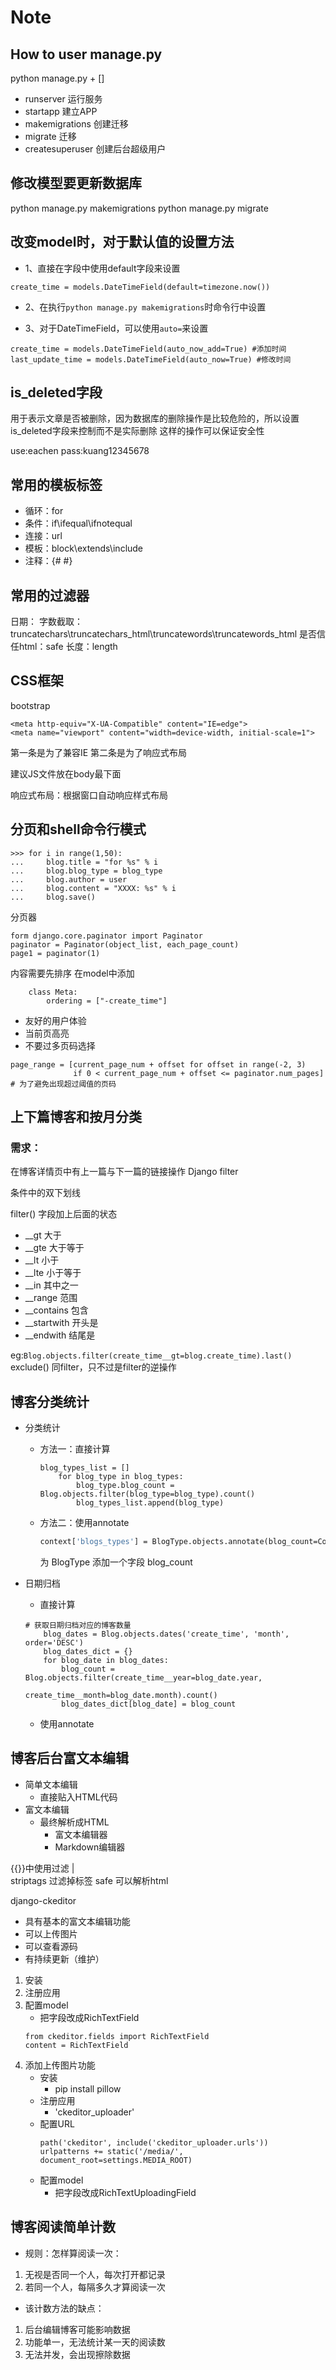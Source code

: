 # Note
## How to user manage.py 
python manage.py + []
- runserver 运行服务
- startapp 建立APP
- makemigrations 创建迁移
- migrate 迁移
- createsuperuser 创建后台超级用户

## 修改模型要更新数据库
python manage.py makemigrations
python manage.py migrate

## 改变model时，对于默认值的设置方法
- 1、直接在字段中使用default字段来设置
```
create_time = models.DateTimeField(default=timezone.now())

```
- 2、在执行```python manage.py makemigrations```时命令行中设置

- 3、对于DateTimeField，可以使用```auto=```来设置
```
create_time = models.DateTimeField(auto_now_add=True) #添加时间
last_update_time = models.DateTimeField(auto_now=True) #修改时间
```
## is_deleted字段
用于表示文章是否被删除，因为数据库的删除操作是比较危险的，所以设置is_deleted字段来控制而不是实际删除
这样的操作可以保证安全性

use:eachen
pass:kuang12345678

## 常用的模板标签
- 循环：for
- 条件：if\ifequal\ifnotequal
- 连接：url
- 模板：block\extends\include
- 注释：{# #}

## 常用的过滤器
日期：
字数截取：truncatechars\truncatechars_html\truncatewords\truncatewords_html
是否信任html：safe
长度：length

## CSS框架
bootstrap
```
<meta http-equiv="X-UA-Compatible" content="IE=edge">
<meta name="viewport" content="width=device-width, initial-scale=1">
```
第一条是为了兼容IE
第二条是为了响应式布局

建议JS文件放在body最下面

响应式布局：根据窗口自动响应样式布局

## 分页和shell命令行模式

```
>>> for i in range(1,50):
...     blog.title = "for %s" % i
...     blog.blog_type = blog_type
...     blog.author = user
...     blog.content = "XXXX: %s" % i
...     blog.save()
```

分页器
```
form django.core.paginator import Paginator
paginator = Paginator(object_list, each_page_count)
page1 = paginator(1)
```

内容需要先排序
在model中添加
```
    class Meta:
        ordering = ["-create_time"]
```


- 友好的用户体验
- 当前页高亮
- 不要过多页码选择

```
page_range = [current_page_num + offset for offset in range(-2, 3)
              if 0 < current_page_num + offset <= paginator.num_pages]  # 为了避免出现超过阈值的页码
```

## 上下篇博客和按月分类

### 需求：
在博客详情页中有上一篇与下一篇的链接操作
Django filter

条件中的双下划线

filter()
字段加上后面的状态
- __gt    大于
- __gte   大于等于
- __lt    小于
- __lte   小于等于
- __in    其中之一
- __range 范围
- __contains  包含
- __startwith 开头是
- __endwith   结尾是

eg:`Blog.objects.filter(create_time__gt=blog.create_time).last()`
exclude()
同filter，只不过是filter的逆操作

## 博客分类统计

- 分类统计

  - 方法一：直接计算
    ```
    blog_types_list = []
        for blog_type in blog_types:
            blog_type.blog_count = Blog.objects.filter(blog_type=blog_type).count()
            blog_types_list.append(blog_type)
    ```
  - 方法二：使用annotate

    ```p
    context['blogs_types'] = BlogType.objects.annotate(blog_count=Count('blog'))
    ```
    为 BlogType 添加一个字段 blog_count

- 日期归档
    - 直接计算
    ```
    # 获取日期归档对应的博客数量
        blog_dates = Blog.objects.dates('create_time', 'month', order='DESC')
        blog_dates_dict = {}
        for blog_date in blog_dates:
            blog_count = Blog.objects.filter(create_time__year=blog_date.year,
                                                create_time__month=blog_date.month).count()
            blog_dates_dict[blog_date] = blog_count
    ```
    - 使用annotate
    
## 博客后台富文本编辑

- 简单文本编辑
    - 直接贴入HTML代码
- 富文本编辑
    - 最终解析成HTML
        * 富文本编辑器
        * Markdown编辑器

{{}}中使用过滤
|   
striptags 过滤掉标签
safe 可以解析html

django-ckeditor
- 具有基本的富文本编辑功能
- 可以上传图片
- 可以查看源码
- 有持续更新（维护）

1. 安装
2. 注册应用
3. 配置model
    - 把字段改成RichTextField
    ```
    from ckeditor.fields import RichTextField
    content = RichTextField
    ```
4. 添加上传图片功能
    - 安装
        - pip install pillow
    - 注册应用
        - 'ckeditor_uploader'
    - 配置URL
        ```
        path('ckeditor', include('ckeditor_uploader.urls'))
        urlpatterns += static('/media/', document_root=settings.MEDIA_ROOT)
        ```
    - 配置model
        - 把字段改成RichTextUploadingField

## 博客阅读简单计数

- 规则：怎样算阅读一次：
1. 无视是否同一个人，每次打开都记录
2. 若同一个人，每隔多久才算阅读一次


- 该计数方法的缺点：
1. 后台编辑博客可能影响数据
2. 功能单一，无法统计某一天的阅读数
3. 无法并发，会出现擦除数据